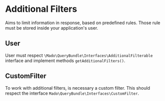# Additional Filters

Aims to limit information in response, based on predefined rules. Those rule
must be stored inside your application's user.

## User

User must respect `\Mado\QueryBundle\Interfaces\AdditionalFilterable` interface
and implement methods `getAdditionalFilters()`.

## CustomFilter

To work with additional filters, is necessary a custom filter. This should
respect the interface `Mado\QueryBundle\Interfaces\CustomFilter`.
